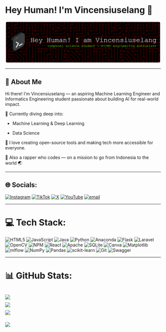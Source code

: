 # Hey Human! I'm Vincensiuselang 👋

![Vincensiuselang](/GAMBAR/github-header-image.png)

---
## 👋 About Me
Hi there! I'm Vincensiuselang — an aspiring Machine Learning Engineer and Informatics Engineering student passionate about building AI for real-world impact.

🚀 Currently diving deep into:

- Machine Learning & Deep Learning

- Data Science

🎯 I love creating open-source tools and making tech more accessible for everyone.

🎤 Also a rapper who codes — on a mission to go from Indonesia to the world 🌏

---
## 🌐 Socials:
[![Instagram](https://img.shields.io/badge/Instagram-%23E4405F.svg?logo=Instagram&logoColor=white)](https://instagram.com/vincensiuselang) [![TikTok](https://img.shields.io/badge/TikTok-%23000000.svg?logo=TikTok&logoColor=white)](https://tiktok.com/@pincen.pkl) [![X](https://img.shields.io/badge/X-black.svg?logo=X&logoColor=white)](https://x.com/swagtutupkuping) [![YouTube](https://img.shields.io/badge/YouTube-%23FF0000.svg?logo=YouTube&logoColor=white)](https://youtube.com/@Formylife) [![email](https://img.shields.io/badge/Email-D14836?logo=gmail&logoColor=white)](mailto:vincensiuselang@gmail.com)

---

# 💻 Tech Stack:
![HTML5](https://img.shields.io/badge/html5-%23E34F26.svg?style=for-the-badge&logo=html5&logoColor=white) ![JavaScript](https://img.shields.io/badge/javascript-%23323330.svg?style=for-the-badge&logo=javascript&logoColor=%23F7DF1E) ![Java](https://img.shields.io/badge/java-%23ED8B00.svg?style=for-the-badge&logo=openjdk&logoColor=white) ![Python](https://img.shields.io/badge/python-3670A0?style=for-the-badge&logo=python&logoColor=ffdd54) ![Anaconda](https://img.shields.io/badge/Anaconda-%2344A833.svg?style=for-the-badge&logo=anaconda&logoColor=white) ![Flask](https://img.shields.io/badge/flask-%23000.svg?style=for-the-badge&logo=flask&logoColor=white) ![Laravel](https://img.shields.io/badge/laravel-%23FF2D20.svg?style=for-the-badge&logo=laravel&logoColor=white) ![OpenCV](https://img.shields.io/badge/opencv-%23white.svg?style=for-the-badge&logo=opencv&logoColor=white) ![NPM](https://img.shields.io/badge/NPM-%23CB3837.svg?style=for-the-badge&logo=npm&logoColor=white) ![React](https://img.shields.io/badge/react-%2320232a.svg?style=for-the-badge&logo=react&logoColor=%2361DAFB) ![Apache](https://img.shields.io/badge/apache-%23D42029.svg?style=for-the-badge&logo=apache&logoColor=white) ![SQLite](https://img.shields.io/badge/sqlite-%2307405e.svg?style=for-the-badge&logo=sqlite&logoColor=white) ![Canva](https://img.shields.io/badge/Canva-%2300C4CC.svg?style=for-the-badge&logo=Canva&logoColor=white) ![Matplotlib](https://img.shields.io/badge/Matplotlib-%23ffffff.svg?style=for-the-badge&logo=Matplotlib&logoColor=black) ![mlflow](https://img.shields.io/badge/mlflow-%23d9ead3.svg?style=for-the-badge&logo=numpy&logoColor=blue) ![NumPy](https://img.shields.io/badge/numpy-%23013243.svg?style=for-the-badge&logo=numpy&logoColor=white) ![Pandas](https://img.shields.io/badge/pandas-%23150458.svg?style=for-the-badge&logo=pandas&logoColor=white) ![scikit-learn](https://img.shields.io/badge/scikit--learn-%23F7931E.svg?style=for-the-badge&logo=scikit-learn&logoColor=white) ![Git](https://img.shields.io/badge/git-%23F05033.svg?style=for-the-badge&logo=git&logoColor=white) ![Swagger](https://img.shields.io/badge/-Swagger-%23Clojure?style=for-the-badge&logo=swagger&logoColor=white)

---
# 📊 GitHub Stats:
![](https://github-readme-stats.vercel.app/api?username=vincensiuselang&theme=tokyonight&hide_border=true&include_all_commits=false&count_private=false)<br/>
![](https://nirzak-streak-stats.vercel.app/?user=vincensiuselang&theme=tokyonight&hide_border=true)<br/>
![](https://github-readme-stats.vercel.app/api/top-langs/?username=vincensiuselang&theme=tokyonight&hide_border=true&include_all_commits=false&count_private=false&layout=compact)
---
[![](https://visitcount.itsvg.in/api?id=vincensiuselang&icon=0&color=0)](https://visitcount.itsvg.in)
